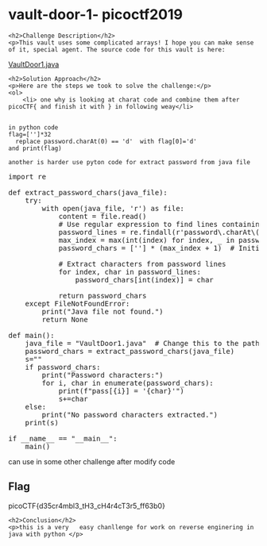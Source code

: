 
<!DOCTYPE html>
<html>
 
<body>
    <h1>vault-door-1- picoctf2019</h1>

    <h2>Challenge Description</h2>
    <p>This vault uses some complicated arrays! I hope you can make sense of it, special agent. The source code for this vault is here: 
<a href="https://phantom1ss.github.io/blog/2024/practice/picoctf/vaultdoor1/VaultDoor1.java">VaultDoor1.java</a>
</p>

    <h2>Solution Approach</h2>
    <p>Here are the steps we took to solve the challenge:</p>
    <ol>
        <li> one why is looking at charat code and combine them after picoCTF{ and finish it with } in following weay</li>
<code>
in python code 
flag=['']*32
  replace password.charAt(0) == 'd'  with flag[0]='d'
and print(flag)
</code>
           
    another is harder use pyton code for extract password from java file
<pre>
import re

def extract_password_chars(java_file):
    try:
        with open(java_file, 'r') as file:
            content = file.read()
            # Use regular expression to find lines containing 'password.charAt'
            password_lines = re.findall(r'password\.charAt\((\d+)\)\s*==\s*\'(.)\'', content)
            max_index = max(int(index) for index, _ in password_lines)
            password_chars = [''] * (max_index + 1)  # Initialize array with correct length

            # Extract characters from password lines
            for index, char in password_lines:
                password_chars[int(index)] = char

            return password_chars
    except FileNotFoundError:
        print("Java file not found.")
        return None

def main():
    java_file = "VaultDoor1.java"  # Change this to the path of your Java file
    password_chars = extract_password_chars(java_file)
    s=""
    if password_chars:
        print("Password characters:")
        for i, char in enumerate(password_chars):
            print(f"pass[{i}] = '{char}'")
            s+=char  
    else:
        print("No password characters extracted.")
    print(s) 

if __name__ == "__main__":
    main()
</pre>
can use in some other challenge after modify code
    </ol>
<br>
    <h2>Flag</h2>
    <p class="flag">picoCTF{d35cr4mbl3_tH3_cH4r4cT3r5_ff63b0}
</p>

    <h2>Conclusion</h2>
    <p>this is a very   easy chanllenge for work on reverse enginering in java with python </p>
</body>
</html>

